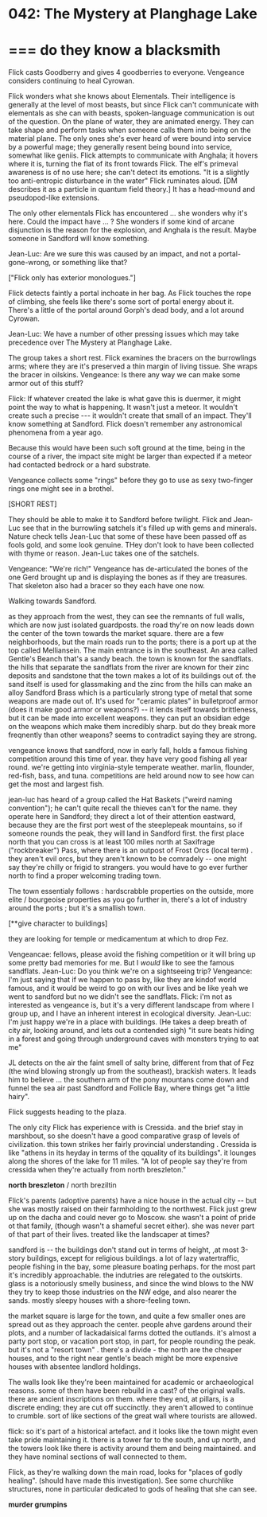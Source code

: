 # 042: The Mystery at Planghage Lake

===
do they know a blacksmith
===
Flick casts Goodberry and gives 4 goodberries to everyone. Vengeance considers continuing to heal Cyrowan.

Flick wonders what she knows about Elementals. Their intelligence is generally at the level of most beasts, but since Flick can't communicate with elementals as she can with beasts, spoken-language communication is out of the question. On the plane of water, they are animated energy. They can take shape and perform tasks when someone calls them into being on the material plane. The only ones she's ever heard of were bound into service by a powerful mage; they generally resent being bound into service, somewhat like geniis. Flick attempts to communicate with Anghala; it hovers where it is, turning the flat of its front towards Flick. The elf's primeval awareness is of no use here; she can't detect its emotions. "It is a slightly too anti-entropic disturbance in the water" Flick ruminates aloud. [DM describes it as a particle in quantum field theory.] It has a head-mound and pseudopod-like extensions. 

The only other elementals Flick has encountered ... she wonders why it's here. Could the impact have ... ? She wonders if some kind of arcane disjunction is the reason for the explosion, and Anghala is the result. Maybe someone in Sandford will know something. 

Jean-Luc: Are we sure this was caused by an impact, and not a portal-gone-wrong, or something like that? 

["Flick only has exterior monologues."]

Flick detects faintly a portal inchoate in her bag. As Flick touches the rope of climbing, she feels like there's some sort of portal energy about it. There's a little of the portal around Gorph's dead body, and a lot around Cyrowan. 

Jean-Luc: We have a number of other pressing issues which may take precedence over The Mystery at Planghage Lake. 

The group takes a short rest. Flick examines the bracers on the burrowlings arms; where they are it's preserved a thin margin of living tissue. She wraps the bracer in oilskins. Vengeance: Is there any way we can make some armor out of this stuff? 

Flick: If whatever created the lake is what gave this is duermer, it might point the way to what is happening. It wasn't just a meteor. It wouldn't create such a precise --- it wouldn't create that small of an impact. They'll know something at Sandford. Flick doesn't remember any astronomical phenomena from a year ago.

Because this would have been such soft ground at the time, being in the course of a river, the impact site might be larger than expected if a meteor had contacted bedrock or a hard substrate. 

Vengeance collects some "rings" before they go to use as sexy two-finger rings one might see in a brothel. 

[SHORT REST]

They should be able to make it to Sandford before twilight. Flick and Jean-Luc see that in the burrowling satchels it's filled up with gems and minerals. Nature check tells Jean-Luc that some of these have been passed off as fools gold, and some look genuine. THey don't look to have been collected with thyme or reason. Jean-Luc takes one of the satchels. 

Vengeance: "We're rich!"  Vengeance has de-articulated the bones of the one Gerd brought up and is displaying the bones as if they are treasures. That skeleton also had a bracer so they each have one now. 

Walking towards Sandford. 

as they approach from the west, they can see the remnants of full walls, which are now just isolated guardposts. the road thy're on now leads down the center of the town towards the market square. there are a few neighborhoods, but the main roads run to the ports; there is a port up at the top called Melliansein. The main entrance is in the southeast. An area called Gentle's Beanch that's a sandy beach. the town is known for the sandflats. the hills that separate the sandflats from the river are known for their zinc deposits and sandstone that the town makes a lot of its buildings out of. the sand itself is used for glassmaking and the zinc from the hills can make an alloy Sandford Brass which is a particularly strong type of metal that some weapons are made out of. It's used for "ceramic plates" in bulletproof armor (does it make good armor or weapons?) -- it lends itself towards brittleness, but it can be made into excellent weapons. they can put an obsidian edge on the weapons which make them incredibly sharp. but do they break more freqnently than other weapons? seems to contradict saying they are strong.

vengeance knows that sandford, now in early fall, holds a famous fishing competition around this time of year. they have very good fishing all year round. we're getting into virginia-style temperate weather. marlin, flounder, red-fish, bass, and tuna. competitions are held around now to see how can get the most and largest fish. 

jean-luc has heard of a group called the Hat Baskets ("weird naming convention"); he can't quite recall the thieves can't for the name. they operate here in Sandford; they direct a lot of their attention eastward, because they are the first port west of the steeplepeak mountains, so if someone rounds the peak, they will land in Sandford first. the first place north that you can cross is at least 100 miles north at Saxifrage ("rockbreaker") Pass, where there is an outpost of Frost Orcs (local term) . they aren't evil orcs, but they aren't known to be comradely -- one might say they're chilly or frigid to strangers. you would  have to go ever further north to find a proper welcoming trading town. 

The town essentialy follows : hardscrabble properties on the outside, more elite / bourgeoise properties as you go further in, there's a lot of industry around the ports ; but it's a smallish town. 

[**give character to buildings]

they are looking for temple or medicamentum at which to drop Fez. 

Vengeancae: fellows, please avoid the fishing competition or it will bring up some pretty bad memories for me. But I _would_ like to see the famous sandflats.
Jean-Luc: Do you think we're on a sightseeing trip?
Vengeance: I'm just saying that if we happen to pass by, like they are kindof world famous, and it would be weird to go on with our lives and be like yeah we went to sandford but no we didn't see the sandflats.
Flick: i'm not as interested as vengeance is, but it's a very different landscape from where I group up, and I have an inherent interest in ecological diversity. 
Jean-Luc: I'm just happy we're in a place with buildings. (He takes a deep breath of city air, looking around, and lets out a contended sigh) "it sure beats hiding in a forest and going through underground caves with monsters trying to eat me"

JL detects on the air the faint smell of salty brine, different from that of Fez (the wind blowing strongly up from the southeast),  brackish waters. It leads him to believe ... the southern arm of the pony mountans come down  and funnel the sea air past Sandford and Follicle Bay, where things get "a little hairy". 

Flick suggests heading to the plaza. 

The only city Flick has experience with is Cressida. and the brief stay in marshbout, so she doesn't have a good comparative grasp of levels of civilization. this town strikes her fairly provincial understanding . Cressida is like "athens in its heyday in terms of the qquality of its buildings". it lounges along the shores of the lake for 11 miles. "A lot of people say they're from cressida when they're actually from north breszleton."

__north breszleton__ / north breziltin

Flick's parents (adoptive parents) have a nice house in the actual city -- but she was mostly raised on their farmholding to the northwest. Flick just grew up on the dacha and could never go to Moscow. she wasn't a point of pride ot that family, (though wasn't a shameful secret either). she was never part of that part of their lives. treated like the landscaper at times?

sandford is -- the buildings don't stand out in terms of height, ,at most 3-story buildings, except for religious buildings. a lot of lazy watertraffic, people fishing in the bay, some pleasure boating perhaps. for the most part it's incredibly approachable. the indutries are relegated to the outskirts. glass is a notoriously smelly business, and since the wind blows to the NW they try to keep those industries on the NW edge, and also nearer the sands. mostly sleepy houses with a shore-feeling town. 

the market square is large for the town, and quite a few smaller ones are spread out as they approach the center. people ahve gardens around their plots, and a number of lackadaisical farms dotted the outlands. it's almost a party port stop, or vacation port stop, in part, for people rounding the peak. but it's not a "resort town" . there's a divide - the north are the cheaper houses, and to the right near gentle's beach might be more expensive houses with absentee landlord holdings. 

The walls look like they're been maintained for academic or archaeological reasons. some of them have been rebuild in a cast? of the original walls. there are ancient inscriptions on them. where they end, at pillars, is a discrete ending; they are cut off succinctly. they aren't allowed to continue to crumble. sort of like sections of the great wall where tourists are allowed.

flick: so it's part of a historical artefact. and it looks like the town might even take pride maintaining it. there is a tower far to the south, and up north, and the towers look like there is activity around them and being maintained. and they have nominal sections of wall connected to them. 

Flick, as they're walking down the main road, looks for "places of godly healing". (should have made this investigation). See some churchlike structures, none in particular dedicated to gods of healing that she can see.

__murder grumpins__

